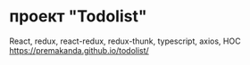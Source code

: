 # проект "Todolist"
React, redux, react-redux, redux-thunk, typescript, axios, HOC 
https://premakanda.github.io/todolist/
